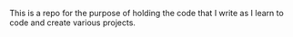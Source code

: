 This is a repo for the purpose of holding the code that I write as I learn to code and create various projects.
